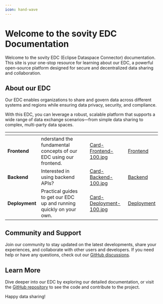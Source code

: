 ```yaml
---
icon: hand-wave
---
```


# Welcome to the sovity EDC Documentation

Welcome to the sovity EDC (Eclipse Dataspace Connector) documentation. This site is your one-stop resource for learning about our EDC, a powerful open-source platform designed for secure and decentralized data sharing and collaboration.

## About our EDC

Our EDC enables organizations to share and govern data across different systems and regions while ensuring data privacy, security, and compliance.

With this EDC, you can leverage a robust, scalable platform that supports a wide range of data exchange scenarios—from simple data sharing to complex, multi-party data spaces.

<table data-view="cards">
	<thead>
		<tr>
			<th></th>
			<th></th>
			<th data-type="content-ref"></th>
			<th data-hidden data-card-cover data-type="files"></th>
			<th data-hidden data-card-target data-type="content-ref"></th>
		</tr>
	</thead>
	<tbody>
		<tr>
			<td>
				<strong>Frontend</strong>
			</td>
			<td> nderstand the fundamental concepts of our EDC using our frontend.</td>
			<td></td>
			<td>
				<a href="/docs/images/Card-Frontend-100.jpg">Card-Frontend-100.jpg</a>
			</td>
			<td>
				<a href="https://sovity.gitbook.io/edc/frontend">Frontend</a>
			</td>
		</tr>
		<tr>
			<td>
				<strong>Backend</strong>
			</td>
			<td>Interested in using backend APIs?</td>
			<td></td>
			<td>
				<a href="/docs/images/Card-Backend-100.jpg">Card-Backend-100.jpg</a>
			</td>
			<td>
				<a href="https://sovity.gitbook.io/edc/backend">Backend</a>
			</td>
		</tr>
		<tr>
			<td>
				<strong>Deployment</strong>
			</td>
			<td>Practical guides to get our EDC up and running quickly on your own.</td>
			<td></td>
			<td>
				<a href="/docs/images/Card-Deployment-100.jpg">Card-Deployment-100.jpg</a>
			</td>
			<td>
				<a href="https://sovity.gitbook.io/customers/ecosystems">Deployment</a>
			</td>
		</tr>
	</tbody>
</table>

## Community and Support

Join our community to stay updated on the latest developments, share your experiences, and collaborate with other users and developers. If you need help or have any questions, check out our [GitHub discussions](https://github.com/sovity/edc-ce/discussions).

## Learn More

Dive deeper into our EDC by exploring our detailed documentation, or visit the [GitHub repository](https://github.com/sovity/edc-ce) to see the code and contribute to the project.

Happy data sharing!

